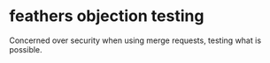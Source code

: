# feathers objection testing

Concerned over security when using merge requests, testing what is possible.
